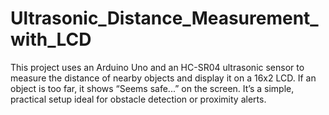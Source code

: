 # Ultrasonic_Distance_Measurement_with_LCD
This project uses an Arduino Uno and an HC-SR04 ultrasonic sensor to measure the distance of nearby objects and display it on a 16x2 LCD. If an object is too far, it shows “Seems safe...” on the screen. It’s a simple, practical setup ideal for obstacle detection or proximity alerts.
